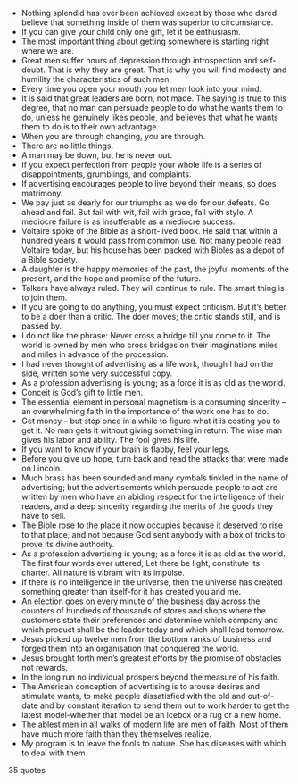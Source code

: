  - Nothing splendid has ever been achieved except by those who dared believe that something inside of them was superior to circumstance.
 - If you can give your child only one gift, let it be enthusiasm.
 - The most important thing about getting somewhere is starting right where we are.
 - Great men suffer hours of depression through introspection and self-doubt. That is why they are great. That is why you will find modesty and humility the characteristics of such men.
 - Every time you open your mouth you let men look into your mind.
 - It is said that great leaders are born, not made. The saying is true to this degree, that no man can persuade people to do what he wants them to do, unless he genuinely likes people, and believes that what he wants them to do is to their own advantage.
 - When you are through changing, you are through.
 - There are no little things.
 - A man may be down, but he is never out.
 - If you expect perfection from people your whole life is a series of disappointments, grumblings, and complaints.
 - If advertising encourages people to live beyond their means, so does matrimony.
 - We pay just as dearly for our triumphs as we do for our defeats. Go ahead and fail. But fail with wit, fail with grace, fail with style. A mediocre failure is as insufferable as a mediocre success.
 - Voltaire spoke of the Bible as a short-lived book. He said that within a hundred years it would pass from common use. Not many people read Voltaire today, but his house has been packed with Bibles as a depot of a Bible society.
 - A daughter is the happy memories of the past, the joyful moments of the present, and the hope and promise of the future.
 - Talkers have always ruled. They will continue to rule. The smart thing is to join them.
 - If you are going to do anything, you must expect criticism. But it’s better to be a doer than a critic. The doer moves; the critic stands still, and is passed by.
 - I do not like the phrase: Never cross a bridge till you come to it. The world is owned by men who cross bridges on their imaginations miles and miles in advance of the procession.
 - I had never thought of advertising as a life work, though I had on the side, written some very successful copy.
 - As a profession advertising is young; as a force it is as old as the world.
 - Conceit is God’s gift to little men.
 - The essential element in personal magnetism is a consuming sincerity – an overwhelming faith in the importance of the work one has to do.
 - Get money – but stop once in a while to figure what it is costing you to get it. No man gets it without giving something in return. The wise man gives his labor and ability. The fool gives his life.
 - If you want to know if your brain is flabby, feel your legs.
 - Before you give up hope, turn back and read the attacks that were made on Lincoln.
 - Much brass has been sounded and many cymbals tinkled in the name of advertising; but the advertisements which persuade people to act are written by men who have an abiding respect for the intelligence of their readers, and a deep sincerity regarding the merits of the goods they have to sell.
 - The Bible rose to the place it now occupies because it deserved to rise to that place, and not because God sent anybody with a box of tricks to prove its divine authority.
 - As a profession advertising is young; as a force it is as old as the world. The first four words ever uttered, Let there be light, constitute its charter. All nature is vibrant with its impulse.
 - If there is no intelligence in the universe, then the universe has created something greater than itself-for it has created you and me.
 - An election goes on every minute of the business day across the counters of hundreds of thousands of stores and shops where the customers state their preferences and determine which company and which product shall be the leader today and which shall lead tomorrow.
 - Jesus picked up twelve men from the bottom ranks of business and forged them into an organisation that conquered the world.
 - Jesus brought forth men’s greatest efforts by the promise of obstacles not rewards.
 - In the long run no individual prospers beyond the measure of his faith.
 - The American conception of advertising is to arouse desires and stimulate wants, to make people dissatisfied with the old and out-of-date and by constant iteration to send them out to work harder to get the latest model-whether that model be an icebox or a rug or a new home.
 - The ablest men in all walks of modern life are men of faith. Most of them have much more faith than they themselves realize.
 - My program is to leave the fools to nature. She has diseases with which to deal with them.

35 quotes